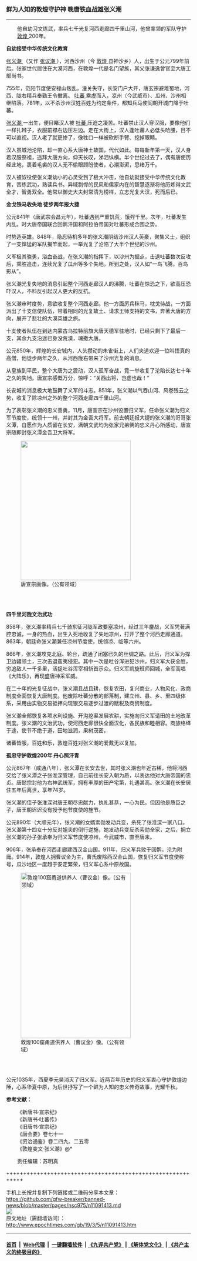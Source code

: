 ### 鲜为人知的敦煌守护神 晚唐铁血战雄张义潮
------------------------

<p style="padding-left: 30px;">
 他自幼习文练武，率兵七千光复河西走廊四千里山河，他曾率领的军队守护
 <a href="http://www.epochtimes.com/gb/tag/%E6%95%A6%E7%85%8C.html">
  敦煌
 </a>
 200年。
</p>
<p>
 <strong>
  自幼接受中华传统文化教育
 </strong>
</p>
<p>
 <a href="http://www.epochtimes.com/gb/tag/%E5%BC%A0%E4%B9%89%E6%BD%AE.html">
  张义潮
 </a>
 （又作
 <a href="http://www.epochtimes.com/gb/tag/%E5%BC%A0%E8%AE%AE%E6%BD%AE.html">
  张议潮
 </a>
 ），河西沙州（今
 <a href="http://www.epochtimes.com/gb/tag/%E6%95%A6%E7%85%8C.html">
  敦煌
 </a>
 县神沙乡）人，出生于公元799年前后。张家世代居住在大漠河西，在敦煌一代是名门望族，其父张谦逸曾官至大唐工部尚书。
</p>
<p>
 755年，范阳节度使安禄山叛乱，潼关失守，长安门户大开，唐玄宗避难蜀地，河西、陇右精兵奉勤王令撤离。
 <a href="http://www.epochtimes.com/gb/tag/%E5%90%90%E8%95%83.html">
  吐蕃
 </a>
 乘虚而入，凉州（今武威市）、瓜州、沙州相继陷落。781年，以不杀沙州汉姓百姓为约定条件，都知兵马使阎朝开城门降于吐蕃。
</p>
<p>
 <a href="http://www.epochtimes.com/gb/tag/%E5%BC%A0%E4%B9%89%E6%BD%AE.html">
  张义潮
 </a>
 一出生，便目睹汉人被
 <a href="http://www.epochtimes.com/gb/tag/%E5%90%90%E8%95%83.html">
  吐蕃
 </a>
 压迫之凄苦。吐蕃禁止汉人穿汉服，要像他们一样扎辫子，衣服前襟右边压左边。走在大街上，汉人逢吐蕃人必低头哈腰，目不可以直视。汉人老了就更惨了，像牲口一样被砍断手臂、挖掉眼睛。
</p>
<p>
 汉人虽城池沦陷，却一直心系大唐神土故国，代代如此。每每新年第一天，汉人身着汉服祭祖，遥拜大唐方向，仰天长叹，涕泪纵横。半个世纪过去了，偶有唐使历经此地，裹着毛裘的汉人无不偷眼顾盼使者，心潮澎湃，思绪万千。
</p>
<p>
 汉人被奴役使张义潮幼小的心灵受到了极大冲击，他自幼就接受中华传统文化教育，苦练武功，熟读兵书。异域剽悍的民风和儒家内在的智慧逐渐将他历炼得文武全才，智勇双全。他常以御史大夫封常清为榜样，立志光复大汉，死而后已。
</p>
<p>
 <strong>
  金戈铁马收失地 徒步两年报大捷
 </strong>
</p>
<p>
 公元841年（唐武宗会昌元年），吐蕃遇到严重饥荒，饿殍千里。次年，吐蕃发生内乱。时大唐帝国联合回鹘汗国和阿拉伯帝国对吐蕃形成合围之势。
</p>
<p>
 时势造英雄。848年，隐忍待机多年的张义潮阴结沙州汉人英豪，聚集义士，组织了一支悍猛的军队揭竿而起，一举光复了沦陷了大半个世纪的沙州。
</p>
<p>
 义军极其骁勇，浴血奋战，在张义潮的指挥下，以沙州为据点，击退吐蕃数次反攻后，乘胜追击，连续光复了瓜州等多个失地。所到之处，汉人如“一鸟飞腾，百鸟影从”。
</p>
<p>
 张义潮光复失地的消息引起整个河西走廊汉人的沸腾，吐蕃在惊恐之下，欲高压恐吓汉人，不料反引起汉人更大的反抗。
</p>
<p>
 张义潮审时度势，意欲收复整个河西走廊。他一方面厉兵秣马，枕戈待战，一方面派出了十支信使队伍，带着相同的光复故土、请求王师支持的文书，奔著大唐的方向，展开了悲壮的大漠英雄之旅。
</p>
<p>
 十支使者队伍在到达内蒙古乌拉特前旗大唐天德军驻地时，已经只剩下了最后一支，其余九支沿途已身没荒漠，魂撒大唐。
</p>
<p>
 公元850年，辉煌的长安城内，人头攒动的朱雀街上，人们夹道欢迎一位叫悟真的高僧，他徒步两年之久，从河西陇右带来了沙州光复的消息。
</p>
<p>
 从皇族到平民，整个大唐为之震动，汉人孤军奋战，竟一举收复了沦陷长达七十年之久的失地。唐宣宗感慨万分，惊呼：“关西出将，岂虚也哉！”
</p>
<p>
 长安城的消息极大地鼓舞了义军的斗志。851年，张义潮以气吞山河、风卷残云之势，收复了除凉州之外的整个河西走廊四千里山河。
</p>
<p>
 为了表彰张义潮的忠义善勇，11月，唐宣宗在沙州设置归义军，任命张义潮为归义军节度使，统领十一州，并封其为金吾大将军。前去朝廷报大捷的张义潮的哥哥张义潭，自愿作为人质留在长安，满朝文武均为张家兄弟俩的忠义丹心所感动，唐宣宗随即封张义潭金吾卫大将军。
</p>
<figure class="wp-caption aligncenter" id="attachment_10238039" style="width: 300px">
 <a href="http://i.epochtimes.com/assets/uploads/2018/03/1516773266_.jpg">
  <img alt="" class="wp-image-10238039 size-small" height="379" src="http://i.epochtimes.com/assets/uploads/2018/03/1516773266_-300x379.jpg" width="300"/>
 </a>
 <br/><figcaption class="wp-caption-text">
  唐宣宗画像。（公有领域）
 </figcaption><br/>
</figure><br/>
<p>
 <strong>
  四千里河陇文治武功
 </strong>
</p>
<p>
 858年，张义潮率精兵七千骑东征河陇军政要塞凉州，经过三年鏖战，义军凭著满腔忠诚，一身的热血，出生入死地收复了失地凉州，打开了整个河西走廊通道。863年，朝廷命张义潮兼任凉州节度使，统领凉、临等六州。
</p>
<p>
 866年，张义潮攻克北庭、轮台，疏通了闭塞已久的丝绸之路。此后，归义军为捍卫边疆领土，三次击退蛮夷侵犯。其中一次是吐谷浑进犯沙州，归义军大获全胜，穷追敌人一千多里，活捉吐谷浑宰相斩首示众。归义军凯旋班师回城，全军高唱《大阵乐》，再现盛唐神采军威。
</p>
<p>
 在二十年的光复征战中，张义潮且战且耕，恢复农田，复兴商业，人物风化、政商制度全面恢复大唐制度。他废除吐蕃分散的部落制，建立州、县、乡、里四级体系，采用由实物交易抵押向现银交易逐步过渡的赋税及商贸制度。
</p>
<p>
 张义潮全部恢复各项水利设施、开沟挖渠发展农耕，实施向归义军请田的土地改革制度。张义潮的文治武功，使河西走廊很快全面汉化，各民族和睦相容。商旅络绎于途，使节不绝于道，田地滋润，果树茂密。
</p>
<p>
 诸蕃皆服，百姓和乐，敦煌百姓对张义潮的爱戴无以复加。
</p>
<p>
 <strong>
  孤忠守护敦煌200年 丹心照汗青
 </strong>
</p>
<p>
 公元867年（咸通八年），张义潭在长安去世，其时张义潮也年近古稀，他将河西交给了张义潭之子张淮深管理，自己前往长安入朝为质，以表达他对大唐帝国的忠贞。唐懿宗封他为右神武统军，拥有丰厚的田产宅第，礼遇甚高。张义潮在长安居住五年后离世，享年74岁。
</p>
<p>
 张义潮的侄子张淮深对唐王朝尽忠献力，执礼甚恭，一心为民。但因他是质臣之子，唐王朝迟迟没有授予他节度使的旌节。
</p>
<p>
 公元890年（大顺元年），张义潮的女婿索勋发动兵变，杀死了张淮深一家八口。张义潮第十四女十分反对姐夫的倒行逆施，她发动兵变反杀索勋全家，之后，拥立张义潮的孙子张承奉为归义军节度使凉州，今武威市，直至唐末。
</p>
<p>
 906年，张承奉在河西走廊建西汉金山国。911年，归义军兵败于回鹘，沦为附庸。914年，敦煌人拥曹议金为主，曹氏废除西汉金山国，恢复归义军节度使称号，瓜沙地区一度趋于安定繁荣，归义军心系中原故国。
</p>
<figure class="wp-caption aligncenter" id="attachment_11091484" style="width: 300px">
 <a href="http://i.epochtimes.com/assets/uploads/2019/03/CAO-YIJIN.jpg">
  <img alt="敦煌100窟甬道供养人（曹议金）像。（公有领域）" class="wp-image-11091484 size-small" height="450" src="http://i.epochtimes.com/assets/uploads/2019/03/CAO-YIJIN-300x450.jpg" width="300"/>
 </a>
 <br/><figcaption class="wp-caption-text">
  敦煌100窟甬道供养人（曹议金）像。（公有领域）
 </figcaption><br/>
</figure><br/>
<p>
 公元1035年，西夏李元昊消灭了归义军。近两百年历史的归义军衷心守护敦煌边陲，心系华夏中原，为后世抒写了一个鲜为人知的忠义传奇故事，光耀千秋。
</p>
<p>
</p>
<p>
 <strong>
  参考文献：
 </strong>
</p>
<p style="padding-left: 30px;">
 《新唐书·宣宗纪》
 <br/>
 《新唐书·吐蕃传》
 <br/>
 《旧唐书·宣宗纪》
 <br/>
 《唐会要》卷七十一
 <br/>
 《资治通鉴》卷二四九、二五零
 <br/>
 《敦煌变文·张义潮》@*
</p>
<p style="padding-left: 30px;">
 责任编辑：苏明真
</p>

+++++++++++++++++++++++++++++++++++++++++++++++++++++++++++<br/><br/>
手机上长按并复制下列链接或二维码分享本文章：<br/>
https://github.com/gfw-breaker/banned-news/blob/master/pages/nsc975/n11091413.md <br/>
<a href='https://github.com/gfw-breaker/banned-news/blob/master/pages/nsc975/n11091413.md'><img src='https://github.com/gfw-breaker/banned-news/blob/master/pages/nsc975/n11091413.md.png'/></a> <br/>
原文地址（需翻墙访问）：http://www.epochtimes.com/gb/19/3/5/n11091413.htm


------------------------
#### [首页](https://github.com/gfw-breaker/banned-news/blob/master/README.md) &nbsp;|&nbsp; [Web代理](https://github.com/labour-camp/helloworld) &nbsp;|&nbsp; [一键翻墙软件](https://github.com/gfw-breaker/nogfw/blob/master/README.md) &nbsp;| [《九评共产党》](https://github.com/gfw-breaker/9ping.md/blob/master/README.md#九评之一评共产党是什么) | [《解体党文化》](https://github.com/gfw-breaker/jtdwh.md/blob/master/README.md) | [《共产主义的终极目的》](https://github.com/gfw-breaker/gczydzjmd.md/blob/master/README.md)

